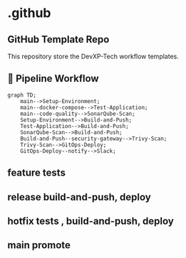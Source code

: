 # .github
## GitHub Template Repo

This repository store the DevXP-Tech workflow templates.
## 🚦 Pipeline Workflow

```mermaid
graph TD;
    main-->Setup-Environment;
    main--docker-compose-->Test-Application;
    main--code-quality-->SonarQube-Scan;    
    Setup-Environment-->Build-and-Push;
    Test-Application-->Build-and-Push;
    SonarQube-Scan-->Build-and-Push;    
    Build-and-Push--security-gateway-->Trivy-Scan;
    Trivy-Scan-->GitOps-Deploy;
    GitOps-Deploy--notify-->Slack;
```

## feature tests 
## release build-and-push, deploy
## hotfix tests , build-and-push, deploy
## main promote